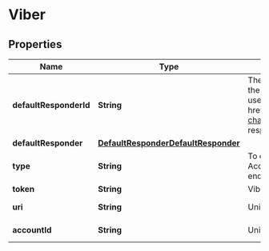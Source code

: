 

# Viber


## Properties

| Name | Type | Description | Notes |
|------------ | ------------- | ------------- | -------------|
|**defaultResponderId** | **String** | The default responder ID for the integration. This is the ID of the responder that will be used to send messages to the user. For more information, refer to &lt;a href&#x3D;\&quot;https://docs.smooch.io/guide/switchboard/#per-channel-default-responder\&quot;&gt;Per-channel default responder&lt;/a&gt; guide.  |  [optional] |
|**defaultResponder** | [**DefaultResponderDefaultResponder**](DefaultResponderDefaultResponder.md) |  |  [optional] |
|**type** | **String** | To configure a Viber integration, acquire the Viber Public Account token from the user and call the Create Integration endpoint.  |  [optional] |
|**token** | **String** | Viber Public Account token. |  |
|**uri** | **String** | Unique URI of the Viber account. |  [optional] [readonly] |
|**accountId** | **String** | Unique ID of the Viber account. |  [optional] [readonly] |



